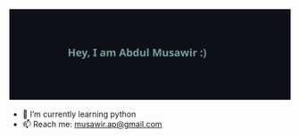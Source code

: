 <img src="github-banner.svg">

- 🌱 I’m currently learning python
- 📫 Reach me: musawir.ap@gmail.com
